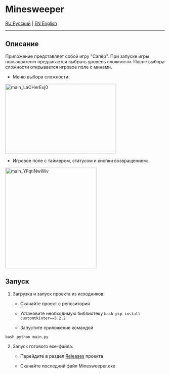 # Minesweeper

[RU Русский](<README (ru).md>) | [EN English](<README.md>)

---
## Описание
Приложение представляет собой игру "Сапёр". При запуске игры пользователю предлагается выбрать уровень сложности. После выбора сложности открывается игровое поле с минами.
- Меню выбора сложности:
<img width="350" height="220" alt="main_LaCHerExj0" src="https://github.com/user-attachments/assets/997a031a-a42d-436f-8809-05a3d9f7e2ab" />

- Игровое поле с таймером, статусом и кнопки возвращением:
<img width="288" height="318" alt="main_YFqtiNwWiv" src="https://github.com/user-attachments/assets/97052781-0a88-46c9-a3ac-de84e9fe2c14" />

## Запуск

1. Загрузка и запуск проекта из исходников:

    - Скачайте проект с репозитория

    - Установите необходимую библиотеку
```bash pip install customtkinter==5.2.2 ```

    - Запустите приложение командой

```bash python main.py ```

2. Запуск готового exe-файла:

    - Перейдите в раздел [Releases](https://github.com/busjr/Minesweeper/releases) проекта

    - Скачайте последний файл Minesweeper.exe

